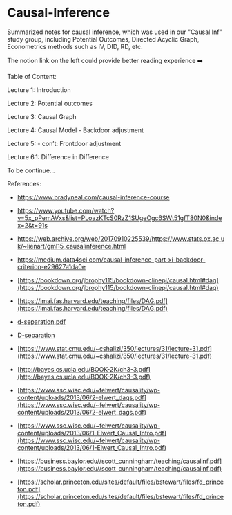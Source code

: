 # Causal-Inference
Summarized notes for causal inference, which was used in our "Causal Inf" study group, including Potential Outcomes, Directed Acyclic Graph, Econometrics methods such as IV, DID, RD, etc.

The notion link on the left could provide better reading experience ➡️ 

Table of Content:

Lecture 1: Introduction

Lecture 2: Potential outcomes

Lecture 3: Causal Graph

Lecture 4: Causal Model - Backdoor adjustment

Lecture 5: - con’t: Frontdoor adjustment

Lecture 6.1: Difference in Difference

To be continue...


References:

- https://www.bradyneal.com/causal-inference-course

- https://www.youtube.com/watch?v=5x_pPemAVxs&list=PLoazKTcS0RzZ1SUgeOgc6SWt51gfT80N0&index=2&t=91s

- https://web.archive.org/web/20170910225539/https://www.stats.ox.ac.uk/~lienart/gml15_causalinference.html

- https://medium.data4sci.com/causal-inference-part-xi-backdoor-criterion-e29627a1da0e

- [https://bookdown.org/jbrophy115/bookdown-clinepi/causal.html#dag](https://bookdown.org/jbrophy115/bookdown-clinepi/causal.html#dag)
- [https://imai.fas.harvard.edu/teaching/files/DAG.pdf](https://imai.fas.harvard.edu/teaching/files/DAG.pdf)
- [d-separation.pdf](http://web.mit.edu/jmn/www/6.034/d-separation.pdf)
- [D-separation](https://www.andrew.cmu.edu/user/scheines/tutor/d-sep.html)
- [https://www.stat.cmu.edu/~cshalizi/350/lectures/31/lecture-31.pdf](https://www.stat.cmu.edu/~cshalizi/350/lectures/31/lecture-31.pdf)
- [http://bayes.cs.ucla.edu/BOOK-2K/ch3-3.pdf](http://bayes.cs.ucla.edu/BOOK-2K/ch3-3.pdf)
- [https://www.ssc.wisc.edu/~felwert/causality/wp-content/uploads/2013/06/2-elwert_dags.pdf](https://www.ssc.wisc.edu/~felwert/causality/wp-content/uploads/2013/06/2-elwert_dags.pdf)
- [https://www.ssc.wisc.edu/~felwert/causality/wp-content/uploads/2013/06/1-Elwert_Causal_Intro.pdf](https://www.ssc.wisc.edu/~felwert/causality/wp-content/uploads/2013/06/1-Elwert_Causal_Intro.pdf)
- [https://business.baylor.edu//scott_cunningham/teaching/causalinf.pdf](https://business.baylor.edu//scott_cunningham/teaching/causalinf.pdf)
- [https://scholar.princeton.edu/sites/default/files/bstewart/files/fd_princeton.pdf](https://scholar.princeton.edu/sites/default/files/bstewart/files/fd_princeton.pdf)
